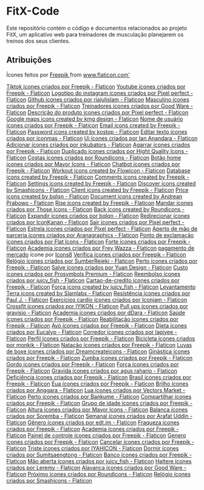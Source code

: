 # FitX-Code
Este repositório contém o código e documentos relacionados ao projeto FitX, um aplicativo web para treinadores de musculação planejarem os treinos dos seus clientes.

## Atribuições

<div> Ícones feitos por <a href="https://www.freepik.com" title="Freepik"> Freepik </a> from <a href="https://www.flaticon.com/br/" title="Flaticon">www.flaticon.com'</a></div>

<a href="https://www.flaticon.com/br/icones-gratis/tiktok" title="tiktok ícones">Tiktok ícones criados por Freepik - Flaticon</a>
<a href="https://www.flaticon.com/br/icones-gratis/youtube" title="youtube ícones">Youtube ícones criados por Freepik - Flaticon</a>
<a href="https://www.flaticon.com/br/icones-gratis/logotipo-do-instagram" title="logotipo do instagram ícones">Logotipo do instagram ícones criados por Pixel perfect - Flaticon</a>
<a href="https://www.flaticon.com/br/icones-gratis/github" title="github ícones">Github ícones criados por riajulislam - Flaticon</a>
<a href="https://www.flaticon.com/br/icones-gratis/masculino" title="masculino ícones">Masculino ícones criados por Freepik - Flaticon</a>
<a href="https://www.flaticon.com/br/icones-gratis/treinadores" title="treinadores ícones">Treinadores ícones criados por Good Ware - Flaticon</a>
<a href="https://www.flaticon.com/br/icones-gratis/descricao-do-produto" title="descrição do produto ícones">Descrição do produto ícones criados por Pixel perfect - Flaticon</a>
<a href="https://www.flaticon.com/free-icons/google-maps" title="google maps icons">Google maps icons created by kmg design - Flaticon</a>
<a href="https://www.flaticon.com/br/icones-gratis/nome-de-usuario" title="nome de usuário ícones">Nome de usuário ícones criados por Freepik - Flaticon</a>
<a href="https://www.flaticon.com/free-icons/email" title="email icons">Email icons created by Freepik - Flaticon</a>
<a href="https://www.flaticon.com/free-icons/password" title="password icons">Password icons created by kostop - Flaticon</a>
<a href="https://www.flaticon.com/br/icones-gratis/editar-texto" title="editar texto ícones">Editar texto ícones criados por iconmas - Flaticon</a>
<a href="https://www.flaticon.com/br/icones-gratis/ui" title="ui ícones">Ui ícones criados por Ian Anandara - Flaticon</a>
<a href="https://www.flaticon.com/br/icones-gratis/adicionar" title="adicionar ícones">Adicionar ícones criados por inkubators - Flaticon</a>
<a href="https://www.flaticon.com/br/icones-gratis/agarrar" title="agarrar ícones">Agarrar ícones criados por Freepik - Flaticon</a>
<a href="https://www.flaticon.com/br/icones-gratis/duplicado" title="duplicado ícones">Duplicado ícones criados por Hight Quality Icons - Flaticon</a>
<a href="https://www.flaticon.com/br/icones-gratis/costas" title="costas ícones">Costas ícones criados por Roundicons - Flaticon</a>
<a href="https://www.flaticon.com/br/icones-gratis/botao-home" title="botão home ícones">Botão home ícones criados por Mayor Icons - Flaticon</a>
<a href="https://www.flaticon.com/br/icones-gratis/chatbot" title="chatbot ícones">Chatbot ícones criados por Freepik - Flaticon</a>
<a href="https://www.flaticon.com/free-icons/workout" title="workout icons">Workout icons created by Flowicon - Flaticon</a>
<a href="https://www.flaticon.com/free-icons/database" title="database icons">Database icons created by Freepik - Flaticon</a>
<a href="https://www.flaticon.com/free-icons/comments" title="comments icons">Comments icons created by Freepik - Flaticon</a>
<a href="https://www.flaticon.com/free-icons/settings" title="settings icons">Settings icons created by Freepik - Flaticon</a>
<a href="https://www.flaticon.com/free-icons/discover" title="discover icons">Discover icons created by Smashicons - Flaticon</a>
<a href="https://www.flaticon.com/free-icons/client" title="client icons">Client icons created by Freepik - Flaticon</a>
<a href="https://www.flaticon.com/free-icons/price" title="price icons">Price icons created by bqlqn - Flaticon</a>
<a href="https://www.flaticon.com/free-icons/document" title="document icons">Document icons created by Andrean Prabowo - Flaticon</a>
<a href="https://www.flaticon.com/free-icons/rise" title="rise icons">Rise icons created by Freepik - Flaticon</a>
<a href="https://www.flaticon.com/br/icones-gratis/mandar" title="mandar ícones">Mandar ícones criados por Those Icons - Flaticon</a>
<a href="https://www.flaticon.com/free-icons/back" title="back icons">Back icons created by Roundicons - Flaticon</a>
<a href="https://www.flaticon.com/br/icones-gratis/expandir" title="expandir ícones">Expandir ícones criados por bqlqn - Flaticon</a>
<a href="https://www.flaticon.com/br/icones-gratis/redirecionar" title="redirecionar ícones">Redirecionar ícones criados por IconKanan - Flaticon</a>
<a href="https://www.flaticon.com/br/icones-gratis/sair" title="sair ícones">Sair ícones criados por Pixel perfect - Flaticon</a>
<a href="https://www.flaticon.com/br/icones-gratis/estrela" title="estrela ícones">Estrela ícones criados por Pixel perfect - Flaticon</a>
<a href="https://www.flaticon.com/br/icones-gratis/aperto-de-mao-de-parceria" title="aperto de mão de parceria ícones">Aperto de mão de parceria ícones criados por Aranagraphics - Flaticon</a>
<a href="https://www.flaticon.com/br/icones-gratis/ponto-de-exclamacao" title="ponto de exclamação ícones">Ponto de exclamação ícones criados por Flat Icons - Flaticon</a>
<a href="https://www.flaticon.com/br/icones-gratis/forte" title="forte ícones">Forte ícones criados por Freepik - Flaticon</a>
<a href="https://www.flaticon.com/br/icones-gratis/academia" title="academia ícones">Academia ícones criados por Frey Wazza - Flaticon</a>
<a target="_blank" href="https://icons8.com/icon/nTLVtpxsNPaz/mercado-pago">pagamento de mercado</a> ícone por <a target="_blank" href="https://icons8.com">Icons8</a>
<a href="https://www.flaticon.com/br/icones-gratis/verifica" title="verifica ícones">Verifica ícones criados por Freepik - Flaticon</a>
<a href="https://www.flaticon.com/br/icones-gratis/relogio" title="relógio ícones">Relógio ícones criados por SumberRejeki - Flaticon</a>
<a href="https://www.flaticon.com/br/icones-gratis/perto" title="perto ícones">Perto ícones criados por Freepik - Flaticon</a>
<a href="https://www.flaticon.com/br/icones-gratis/salve" title="salve ícones">Salve ícones criados por Yuan Design - Flaticon</a>
<a href="https://www.flaticon.com/br/icones-gratis/custo" title="custo ícones">Custo ícones criados por Prosymbols Premium - Flaticon</a>
<a href="https://www.flaticon.com/br/icones-gratis/reembolso" title="reembolso ícones">Reembolso ícones criados por juicy_fish - Flaticon</a>
<a href="https://www.flaticon.com/br/icones-gratis/cartao-de-credito" title="cartao-de-credito ícones">Cartao-de-credito ícones criados por Freepik - Flaticon</a>
<a href="https://www.flaticon.com/free-icons/forca" title="forca icons">Força icons created by juicy_fish - Flaticon</a>
<a href="https://www.flaticon.com/free-icons/levantamento-terra" title="levantamento-terra icons">Levantamento Terra icons created by Slamlabs - Flaticon</a>
<a href="https://www.flaticon.com/br/icones-gratis/resistencia" title="resistência ícones">Resistência ícones criados por Paul J. - Flaticon</a>
<a href="https://www.flaticon.com/br/icones-gratis/exercicios-cardio" title="exercícios cardio ícones">Exercícios cardio ícones criados por Iconjam - Flaticon</a>
<a href="https://www.flaticon.com/br/icones-gratis/crossfit" title="crossfit ícones">Crossfit ícones criados por IYIKON - Flaticon</a>
<a href="https://www.flaticon.com/br/icones-gratis/pull-ups" title="pull ups ícones">Pull ups ícones criados por gravisio - Flaticon</a>
<a href="https://www.flaticon.com/br/icones-gratis/academia" title="academia ícones">Academia ícones criados por dDara - Flaticon</a>
<a href="https://www.flaticon.com/br/icones-gratis/saude" title="saúde ícones">Saúde ícones criados por Freepik - Flaticon</a>
<a href="https://www.flaticon.com/br/icones-gratis/reabilitacao" title="reabilitação ícones">Reabilitação ícones criados por Freepik - Flaticon</a>
<a href="https://www.flaticon.com/br/icones-gratis/avo" title="avó ícones">Avó ícones criados por Freepik - Flaticon</a>
<a href="https://www.flaticon.com/br/icones-gratis/dieta" title="dieta ícones">Dieta ícones criados por Eucalyp - Flaticon</a>
<a href="https://www.flaticon.com/br/icones-gratis/corredor" title="corredor ícones">Corredor ícones criados por lapiyee - Flaticon</a>
<a href="https://www.flaticon.com/br/icones-gratis/perfil" title="perfil ícones">Perfil ícones criados por Freepik - Flaticon</a>
<a href="https://www.flaticon.com/br/icones-gratis/bicicleta" title="bicicleta ícones">Bicicleta ícones criados por monkik - Flaticon</a>
<a href="https://www.flaticon.com/br/icones-gratis/natacao" title="natação ícones">Natação ícones criados por Freepik - Flaticon</a>
<a href="https://www.flaticon.com/br/icones-gratis/luvas-de-boxe" title="luvas de boxe ícones">Luvas de boxe ícones criados por Dreamcreateicons - Flaticon</a>
<a href="https://www.flaticon.com/br/icones-gratis/ginastica" title="ginástica ícones">Ginástica ícones criados por Freepik - Flaticon</a>
<a href="https://www.flaticon.com/br/icones-gratis/zumba" title="zumba ícones">Zumba ícones criados por Freepik - Flaticon</a>
<a href="https://www.flaticon.com/br/icones-gratis/gordo" title="gordo ícones">Gordo ícones criados por Freepik - Flaticon</a>
<a href="https://www.flaticon.com/br/icones-gratis/forca" title="força ícones">Força ícones criados por Freepik - Flaticon</a>
<a href="https://www.flaticon.com/br/icones-gratis/gravida" title="gravida ícones">Gravida ícones criados por agus raharjo - Flaticon</a>
<a href="https://www.flaticon.com/br/icones-gratis/deficiencia" title="deficiência ícones">Deficiência ícones criados por Freepik - Flaticon</a>
<a href="https://www.flaticon.com/br/icones-gratis/brasil" title="brasil ícones">Brasil ícones criados por Freepik - Flaticon</a>
<a href="https://www.flaticon.com/br/icones-gratis/eua" title="eua ícones">Eua ícones criados por Freepik - Flaticon</a>
<a href="https://www.flaticon.com/br/icones-gratis/brilho" title="brilho ícones">Brilho ícones criados por Anggara - Flaticon</a>
<a href="https://www.flaticon.com/br/icones-gratis/lua" title="lua ícones">Lua ícones criados por Vectors Market - Flaticon</a>
<a href="https://www.flaticon.com/br/icones-gratis/perto" title="perto ícones">Perto ícones criados por Bankume - Flaticon</a>
<a href="https://www.flaticon.com/br/icones-gratis/compartilhar" title="compartilhar ícones">Compartilhar ícones criados por Freepik - Flaticon</a>
<a href="https://www.flaticon.com/br/icones-gratis/grupo-de-idade" title="grupo de idade ícones">Grupo de idade ícones criados por Freepik - Flaticon</a>
<a href="https://www.flaticon.com/br/icones-gratis/altura" title="altura ícones">Altura ícones criados por Mayor Icons - Flaticon</a>
<a href="https://www.flaticon.com/br/icones-gratis/balanca" title="balança ícones">Balança ícones criados por Soremba - Flaticon</a>
<a href="https://www.flaticon.com/br/icones-gratis/semanal" title="semanal ícones">Semanal ícones criados por Arafat Uddin - Flaticon</a>
<a href="https://www.flaticon.com/br/icones-gratis/genero" title="gênero ícones">Gênero ícones criados por edt.im - Flaticon</a>
<a href="https://www.flaticon.com/br/icones-gratis/fraqueza" title="fraqueza ícones">Fraqueza ícones criados por Freepik - Flaticon</a>
<a href="https://www.flaticon.com/br/icones-gratis/academia" title="academia ícones">Academia ícones criados por Freepik - Flaticon</a>
<a href="https://www.flaticon.com/br/icones-gratis/painel-de-controle" title="painel de controle ícones">Painel de controle ícones criados por Freepik - Flaticon</a>
<a href="https://www.flaticon.com/br/icones-gratis/genero" title="genero ícones">Genero ícones criados por Freepik - Flaticon</a>
<a href="https://www.flaticon.com/br/icones-gratis/cancelar" title="cancelar ícones">Cancelar ícones criados por Freepik - Flaticon</a>
<a href="https://www.flaticon.com/br/icones-gratis/triste" title="triste ícones">Triste ícones criados por IYAHICON - Flaticon</a>
<a href="https://www.flaticon.com/br/icones-gratis/dormir" title="dormir ícones">Dormir ícones criados por Sumitsaengtong - Flaticon</a>
<a href="https://www.flaticon.com/br/icones-gratis/banco" title="banco ícones">Banco ícones criados por Freepik - Flaticon</a>
<a href="https://www.flaticon.com/br/icones-gratis/mao-aberta" title="mão aberta ícones">Mão aberta ícones criados por juicy_fish - Flaticon</a>
<a href="https://www.flaticon.com/br/icones-gratis/haltere" title="haltere ícones">Haltere ícones criados por Leremy - Flaticon</a>
<a href="https://www.flaticon.com/br/icones-gratis/alavanca" title="alavanca ícones">Alavanca ícones criados por Good Ware - Flaticon</a>
<a href="https://www.flaticon.com/br/icones-gratis/proximo" title="próximo ícones">Próximo ícones criados por Roundicons - Flaticon</a>
<a href="https://www.flaticon.com/br/icones-gratis/relogio" title="relógio ícones">Relógio ícones criados por Smashicons - Flaticon</a>